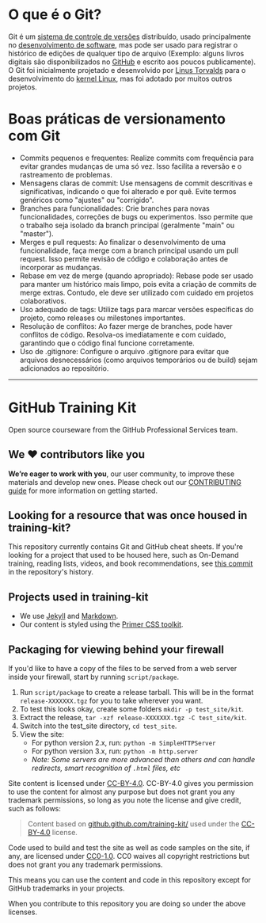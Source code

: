 # O que é o Git?

Git é um [sistema de controle de versões](https://pt.wikipedia.org/wiki/Sistema_de_controle_de_vers%C3%B5es) distribuído, usado principalmente no [desenvolvimento de software](https://pt.wikipedia.org/wiki/Desenvolvimento_de_software), mas pode ser usado para registrar o histórico de edições de qualquer tipo de arquivo (Exemplo: alguns livros digitais são disponibilizados no [GitHub](https://pt.wikipedia.org/wiki/GitHub) e escrito aos poucos publicamente). O Git foi inicialmente projetado e desenvolvido por [Linus Torvalds](https://pt.wikipedia.org/wiki/Linus_Torvalds) para o desenvolvimento do [kernel Linux](https://pt.wikipedia.org/wiki/Linux_(n%C3%BAcleo)), mas foi adotado por muitos outros projetos.


# Boas práticas de versionamento com Git

- Commits pequenos e frequentes: Realize commits com frequência para evitar grandes mudanças de uma só vez. Isso facilita a reversão e o rastreamento de problemas.
- Mensagens claras de commit: Use mensagens de commit descritivas e significativas, indicando o que foi alterado e por quê. Evite termos genéricos como "ajustes" ou "corrigido".
- Branches para funcionalidades: Crie branches para novas funcionalidades, correções de bugs ou experimentos. Isso permite que o trabalho seja isolado da branch principal (geralmente "main" ou "master").
- Merges e pull requests: Ao finalizar o desenvolvimento de uma funcionalidade, faça merge com a branch principal usando um pull request. Isso permite revisão de código e colaboração antes de incorporar as mudanças.
- Rebase em vez de merge (quando apropriado): Rebase pode ser usado para manter um histórico mais limpo, pois evita a criação de commits de merge extras. Contudo, ele deve ser utilizado com cuidado em projetos colaborativos.
- Uso adequado de tags: Utilize tags para marcar versões específicas do projeto, como releases ou milestones importantes.
- Resolução de conflitos: Ao fazer merge de branches, pode haver conflitos de código. Resolva-os imediatamente e com cuidado, garantindo que o código final funcione corretamente.
- Uso de .gitignore: Configure o arquivo .gitignore para evitar que arquivos desnecessários (como arquivos temporários ou de build) sejam adicionados ao repositório.

---

# GitHub Training Kit

Open source courseware from the GitHub Professional Services team.

## We ❤️ contributors like you

**We’re eager to work with you**, our user community, to improve these materials and develop new ones. Please check out our [CONTRIBUTING guide](CONTRIBUTING.md) for more information on getting started.

## Looking for a resource that was once housed in training-kit?

This repository currently contains Git and GitHub cheat sheets. If you're looking for a project that used to be housed here, such as On-Demand training, reading lists, videos, and book recommendations, see [this commit](https://github.com/github/training-kit/tree/4fbf180e980ef973ba4cc4b8ef3d5f278ddc8c08) in the repository's history.

## Projects used in training-kit

- We use [Jekyll](https://jekyllrb.com/) and [Markdown](https://guides.github.com/features/mastering-markdown/).
- Our content is styled using the [Primer CSS toolkit](https://github.com/primer/primer-css).

## Packaging for viewing behind your firewall

If you'd like to have a copy of the files to be served from a web server inside your firewall, start by running `script/package`.

1. Run `script/package` to create a release tarball. This will be in the format `release-XXXXXXX.tgz` for you to take wherever you want.
2. To test this looks okay, create some folders `mkdir -p test_site/kit`.
3. Extract the release, `tar -xzf release-XXXXXXX.tgz -C test_site/kit`.
4. Switch into the test_site directory, `cd test_site`.
5. View the site:
    - For python version 2.x, run: `python -m SimpleHTTPServer`
    - For python version 3.x, run: `python -m http.server`
    - _Note: Some servers are more advanced than others and can handle redirects, smart recognition of `.html` files, etc_

Site content is licensed under [CC-BY-4.0](https://creativecommons.org/licenses/by/4.0/). CC-BY-4.0 gives you permission to use the content for almost any purpose but does not grant you any trademark permissions, so long as you note the license and give credit, such as follows:

> Content based on [github.github.com/training-kit/](https://github.github.com/training-kit) used under the [CC-BY-4.0](https://creativecommons.org/licenses/by/4.0/) license.

Code used to build and test the site as well as code samples on the site, if any, are licensed under [CC0-1.0](https://creativecommons.org/publicdomain/zero/1.0/legalcode). CC0 waives all copyright restrictions but does not grant you any trademark permissions.

This means you can use the content and code in this repository except for GitHub trademarks in your projects.

When you contribute to this repository you are doing so under the above licenses.
